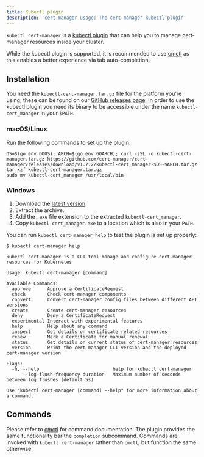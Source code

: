 ```yaml
---
title: Kubectl plugin
description: 'cert-manager usage: The cert-manager kubectl plugin'
---
```


`kubectl cert-manager` is a [kubectl
plugin](https://kubernetes.io/docs/tasks/extend-kubectl/kubectl-plugins/) that
can help you to manage cert-manager resources inside your cluster.

While the kubectl plugin is supported, it is recommended to use
[cmctl](./cmctl.md) as this enables a better experience via tab auto-completion.

## Installation

You need the `kubectl-cert-manager.tar.gz` file for the platform you're using, these can be found on our [GitHub releases page](https://github.com/cert-manager/cert-manager/releases).
In order to use the kubectl plugin you need its binary to be accessible under the name `kubectl-cert_manager` in your `$PATH`.

### macOS/Linux

Run the following commands to set up the plugin:

```console
OS=$(go env GOOS); ARCH=$(go env GOARCH); curl -sSL -o kubectl-cert-manager.tar.gz https://github.com/cert-manager/cert-manager/releases/download/v1.7.2/kubectl-cert_manager-$OS-$ARCH.tar.gz
tar xzf kubectl-cert-manager.tar.gz
sudo mv kubectl-cert_manager /usr/local/bin
```

### Windows

1. Download the [latest version](https://github.com/cert-manager/cert-manager/releases/download/v1.7.2/kubectl-cert_manager-windows-amd64.tar.gz).
2. Extract the archive.
3. Add the `.exe` file extension to the extracted `kubectl-cert_manager`.
4. Copy `kubectl-cert_manager.exe` to a location which is also in your `PATH`.

You can run `kubectl cert-manager help` to test the plugin is set up properly:

```console
$ kubectl cert-manager help

kubectl cert-manager is a CLI tool manage and configure cert-manager resources for Kubernetes

Usage: kubectl cert-manager [command]

Available Commands:
  approve      Approve a CertificateRequest
  check        Check cert-manager components
  convert      Convert cert-manager config files between different API versions
  create       Create cert-manager resources
  deny         Deny a CertificateRequest
  experimental Interact with experimental features
  help         Help about any command
  inspect      Get details on certificate related resources
  renew        Mark a Certificate for manual renewal
  status       Get details on current status of cert-manager resources
  version      Print the cert-manager CLI version and the deployed cert-manager version

Flags:
  -h, --help                           help for kubectl cert-manager
      --log-flush-frequency duration   Maximum number of seconds between log flushes (default 5s)

Use "kubectl cert-manager [command] --help" for more information about a command.
```

## Commands

Please refer to [cmctl](./cmctl.md) for command documentation. The plugin
provides the same functionality bar the `completion` subcommand. Commands are
invoked with `kubectl cert-manager` rather than `cmctl`, but function the same
otherwise.
